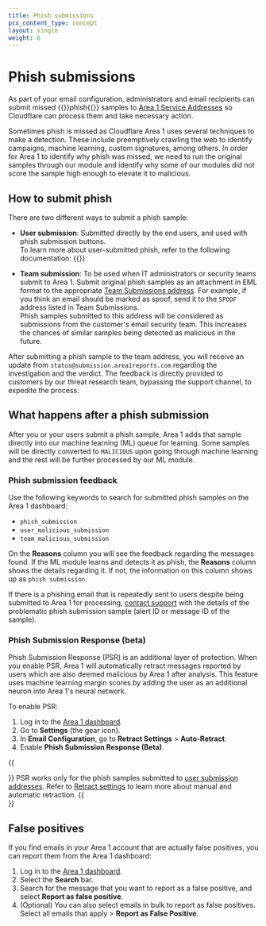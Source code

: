 ```yaml
---
title: Phish submissions
pcx_content_type: concept
layout: single
weight: 6
---
```


# Phish submissions

As part of your email configuration, administrators and email recipients can submit missed {{<glossary-tooltip term_id="phishing">}}phish{{</glossary-tooltip>}} samples to [Area 1 Service Addresses](https://horizon.area1security.com/support/service-addresses/) so Cloudflare can process them and take necessary action.

Sometimes phish is missed as Cloudflare Area 1 uses several techniques to make a detection. These include preemptively crawling the web to identify campaigns, machine learning, custom signatures, among others. In order for Area 1 to identify why phish was missed, we need to run the original samples through our module and identify why some of our modules did not score the sample high enough to elevate it to malicious.

## How to submit phish

There are two different ways to submit a phish sample:

- **User submission**: Submitted directly by the end users, and used with phish submission buttons. <br />
    To learn more about user-submitted phish, refer to the following documentation:
    {{<directory-listing>}}

- **Team submission**: To be used when IT administrators or security teams submit to Area 1. Submit original phish samples as an attachment in EML format to the appropriate [Team Submissions address](https://horizon.area1security.com/support/service-addresses/). For example, if you think an email should be marked as spoof, send it to the `SPOOF` address listed in Team Submissions. <br />
Phish samples submitted to this address will be considered as submissions from the customer's email security team. This increases the chances of similar samples being detected as malicious in the future.

After submitting a phish sample to the team address, you will receive an update from `status@submission.area1reports.com` regarding the investigation and the verdict. The feedback is directly provided to customers by our threat research team, bypassing the support channel, to expedite the process.

## What happens after a phish submission

After you or your users submit a phish sample, Area 1 adds that sample directly into our machine learning (ML) queue for learning. Some samples will be directly converted to `MALICIOUS` upon going through machine learning and the rest will be further processed by our ML module.

### Phish submission feedback

Use the following keywords to search for submitted phish samples on the Area 1 dashboard:

- `phish_submission`
- `user_malicious_submission`
- `team_malicious_submission`

On the **Reasons** column you will see the feedback regarding the messages found. If the ML module learns and detects it as phish, the **Reasons** column shows the details regarding it. If not, the information on this column shows up as `phish submission`.

If there is a phishing email that is repeatedly sent to users despite being submitted to Area 1 for processing, [contact support](/support/troubleshooting/general-troubleshooting/contacting-cloudflare-support/) with the details of the problematic phish submission sample (alert ID or message ID of the sample).

### Phish Submission Response (beta)

Phish Submission Response (PSR) is an additional layer of protection. When you enable PSR, Area 1 will automatically retract messages reported by users which are also deemed malicious by Area 1 after analysis. This feature uses machine learning margin scores by adding the user as an additional neuron into Area 1's neural network. 

To enable PSR:

1. Log in to the [Area 1 dashboard](https://horizon.area1security.com/).
2. Go to **Settings** (the gear icon).
3. In **Email Configuration**, go to **Retract Settings** > **Auto-Retract**.
3. Enable **Phish Submission Response (Beta)**.

{{<Aside type="note">}}
PSR works only for the phish samples submitted to [user submission addresses](https://horizon.area1security.com/support/service-addresses/). Refer to [Retract settings](/email-security/email-configuration/retract-settings/) to learn more about manual and automatic retraction.
{{</Aside>}}

## False positives

If you find emails in your Area 1 account that are actually false positives, you can report them from the Area 1 dashboard:

1. Log in to the [Area 1 dashboard](https://horizon.area1security.com/).
2. Select the **Search** bar.
3. Search for the message that you want to report as a false positive, and select **Report as false positive**.
4. (Optional) You can also select emails in bulk to report as false positives. Select all emails that apply > **Report as False Positive**.